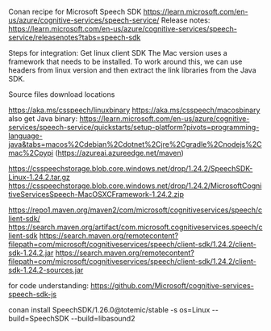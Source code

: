 Conan recipe for Microsoft Speech SDK
https://learn.microsoft.com/en-us/azure/cognitive-services/speech-service/
Release notes:
https://learn.microsoft.com/en-us/azure/cognitive-services/speech-service/releasenotes?tabs=speech-sdk

Steps for integration:
Get linux client SDK
The Mac version uses a framework that needs to be installed. To work around this, we can use headers from linux version and then extract the link libraries from the Java SDK.

Source files download locations

https://aka.ms/csspeech/linuxbinary
https://aka.ms/csspeech/macosbinary
also get Java binary: https://learn.microsoft.com/en-us/azure/cognitive-services/speech-service/quickstarts/setup-platform?pivots=programming-language-java&tabs=macos%2Cdebian%2Cdotnet%2Cjre%2Cgradle%2Cnodejs%2Cmac%2Cpypi
(https://azureai.azureedge.net/maven)

https://csspeechstorage.blob.core.windows.net/drop/1.24.2/SpeechSDK-Linux-1.24.2.tar.gz
https://csspeechstorage.blob.core.windows.net/drop/1.24.2/MicrosoftCognitiveServicesSpeech-MacOSXCFramework-1.24.2.zip

https://repo1.maven.org/maven2/com/microsoft/cognitiveservices/speech/client-sdk/
https://search.maven.org/artifact/com.microsoft.cognitiveservices.speech/client-sdk
https://search.maven.org/remotecontent?filepath=com/microsoft/cognitiveservices/speech/client-sdk/1.24.2/client-sdk-1.24.2.jar
https://search.maven.org/remotecontent?filepath=com/microsoft/cognitiveservices/speech/client-sdk/1.24.2/client-sdk-1.24.2-sources.jar

for code understanding: https://github.com/Microsoft/cognitive-services-speech-sdk-js

conan install SpeechSDK/1.26.0@totemic/stable -s os=Linux --build=SpeechSDK --build=libasound2
